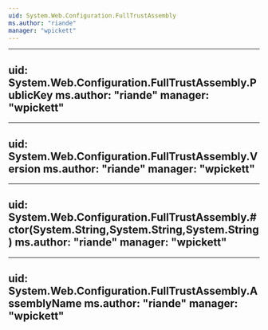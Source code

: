 ```yaml
---
uid: System.Web.Configuration.FullTrustAssembly
ms.author: "riande"
manager: "wpickett"
---
```


---
uid: System.Web.Configuration.FullTrustAssembly.PublicKey
ms.author: "riande"
manager: "wpickett"
---

---
uid: System.Web.Configuration.FullTrustAssembly.Version
ms.author: "riande"
manager: "wpickett"
---

---
uid: System.Web.Configuration.FullTrustAssembly.#ctor(System.String,System.String,System.String)
ms.author: "riande"
manager: "wpickett"
---

---
uid: System.Web.Configuration.FullTrustAssembly.AssemblyName
ms.author: "riande"
manager: "wpickett"
---

